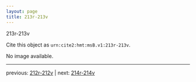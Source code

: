 ```yaml
---
layout: page
title: 213r-213v
---
```


213r-213v

Cite this object as `urn:cite2:hmt:msB.v1:213r-213v`.

No image available. 



---

previous: [212r-212v](../212r-212v/) | next: [214r-214v](../214r-214v/)